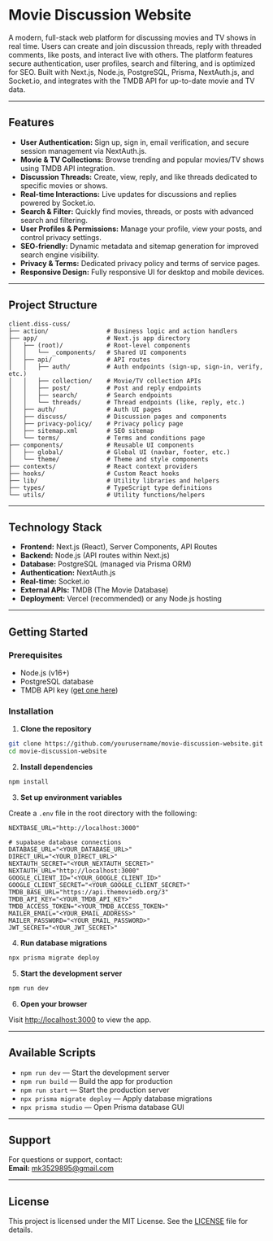 # Movie Discussion Website
A modern, full-stack web platform for discussing movies and TV shows in real time. Users can create and join discussion threads, reply with threaded comments, like posts, and interact live with others. The platform features secure authentication, user profiles, search and filtering, and is optimized for SEO. Built with Next.js, Node.js, PostgreSQL, Prisma, NextAuth.js, and Socket.io, and integrates with the TMDB API for up-to-date movie and TV data.

---

## Features

- **User Authentication:** Sign up, sign in, email verification, and secure session management via NextAuth.js.
- **Movie & TV Collections:** Browse trending and popular movies/TV shows using TMDB API integration.
- **Discussion Threads:** Create, view, reply, and like threads dedicated to specific movies or shows.
- **Real-time Interactions:** Live updates for discussions and replies powered by Socket.io.
- **Search & Filter:** Quickly find movies, threads, or posts with advanced search and filtering.
- **User Profiles & Permissions:** Manage your profile, view your posts, and control privacy settings.
- **SEO-friendly:** Dynamic metadata and sitemap generation for improved search engine visibility.
- **Privacy & Terms:** Dedicated privacy policy and terms of service pages.
- **Responsive Design:** Fully responsive UI for desktop and mobile devices.

---

## Project Structure

```
client.diss-cuss/
├── action/                # Business logic and action handlers
├── app/                   # Next.js app directory
│   ├── (root)/            # Root-level components
│   │   └── _components/   # Shared UI components
│   ├── api/               # API routes
│   │   ├── auth/          # Auth endpoints (sign-up, sign-in, verify, etc.)
│   │   ├── collection/    # Movie/TV collection APIs
│   │   ├── post/          # Post and reply endpoints
│   │   ├── search/        # Search endpoints
│   │   └── threads/       # Thread endpoints (like, reply, etc.)
│   ├── auth/              # Auth UI pages
│   ├── discuss/           # Discussion pages and components
│   ├── privacy-policy/    # Privacy policy page
│   ├── sitemap.xml        # SEO sitemap
│   └── terms/             # Terms and conditions page
├── components/            # Reusable UI components
│   ├── global/            # Global UI (navbar, footer, etc.)
│   └── theme/             # Theme and style components
├── contexts/              # React context providers
├── hooks/                 # Custom React hooks
├── lib/                   # Utility libraries and helpers
├── types/                 # TypeScript type definitions
└── utils/                 # Utility functions/helpers
```

---

## Technology Stack

- **Frontend:** Next.js (React), Server Components, API Routes
- **Backend:** Node.js (API routes within Next.js)
- **Database:** PostgreSQL (managed via Prisma ORM)
- **Authentication:** NextAuth.js
- **Real-time:** Socket.io
- **External APIs:** TMDB (The Movie Database)
- **Deployment:** Vercel (recommended) or any Node.js hosting

---

## Getting Started

### Prerequisites

- Node.js (v16+)
- PostgreSQL database
- TMDB API key ([get one here](https://www.themoviedb.org/))

### Installation

1. **Clone the repository**
  ```bash
  git clone https://github.com/yourusername/movie-discussion-website.git
  cd movie-discussion-website
  ```

2. **Install dependencies**
  ```bash
  npm install
  ```

3. **Set up environment variables**

  Create a `.env` file in the root directory with the following:

  ```
  NEXTBASE_URL="http://localhost:3000"

# supabase database connections
DATABASE_URL="<YOUR_DATABASE_URL>"
DIRECT_URL="<YOUR_DIRECT_URL>"
NEXTAUTH_SECRET="<YOUR_NEXTAUTH_SECRET>"
NEXTAUTH_URL="http://localhost:3000"
GOOGLE_CLIENT_ID="<YOUR_GOOGLE_CLIENT_ID>"
GOOGLE_CLIENT_SECRET="<YOUR_GOOGLE_CLIENT_SECRET>"
TMDB_BASE_URL="https://api.themoviedb.org/3"
TMDB_API_KEY="<YOUR_TMDB_API_KEY>"
TMDB_ACCESS_TOKEN="<YOUR_TMDB_ACCESS_TOKEN>"
MAILER_EMAIL="<YOUR_EMAIL_ADDRESS>"
MAILER_PASSWORD="<YOUR_EMAIL_PASSWORD>"
JWT_SECRET="<YOUR_JWT_SECRET>"
  ```

4. **Run database migrations**
  ```bash
  npx prisma migrate deploy
  ```

5. **Start the development server**
  ```bash
  npm run dev
  ```

6. **Open your browser**

  Visit [http://localhost:3000](http://localhost:3000) to view the app.

---

## Available Scripts

- `npm run dev` — Start the development server
- `npm run build` — Build the app for production
- `npm run start` — Start the production server
- `npx prisma migrate deploy` — Apply database migrations
- `npx prisma studio` — Open Prisma database GUI

---

## Support

For questions or support, contact:  
**Email:** mk3529895@gmail.com

---

## License

This project is licensed under the MIT License. See the [LICENSE](./LICENSE) file for details.
